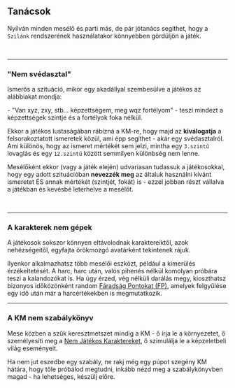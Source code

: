 ## Tanácsok

Nyilván minden mesélő és parti más, de pár jótanács segíthet, hogy a `Szilánk` rendszerének használatakor könnyebben gördüljön a játék.

<br />

---
### "Nem svédasztal"

Ismerős a szituáció, mikor egy akadállyal szembesülve a játékos az alábbiakat mondja:

\- "Van xyz, zxy, stb... képzettségem, meg wqz fortélyom" - teszi mindezt a képzettségek szintje és a fortélyok foka nélkül.

Ekkor a játékos lustaságában rábízná a KM-re, hogy majd az **kiválogatja** a felsorakoztatott ismeretek közül, ami épp segíthet - akár egy svédasztalról. Ami különös, hogy az ismeret mértékét sem jelzi, mintha egy `3.szintű` lovaglás és egy `12.szintű` között semmilyen különbség nem lenne.

Mesélőként ekkor (vagy a játék elején) udvariasan tudassuk a játékosokkal, hogy egy adott szituációban **nevezzék meg** az általuk használni kívánt ismeretet ÉS annak mértékét (szintjét, fokát) is - ezzel jobban részt vállalva a játékban és kevésbé leterhelve a mesélőt.

<br />

---
### A karakterek nem gépek

A játékosok sokszor könnyen eltávolodnak karaktereiktől, azok nehézségeitől, egyfajta örökmozgó avatárként tekintenek rájuk.

Ilyenkor alkalmazhatsz több mesélői eszközt, például a kimerülés érzékeltetését. A harc, harc után, valós pihenés nélkül komolyan próbára teszi a kalandozókat is. Ha úgy érzed, vég nélküli darálás megy, kioszthatsz bizonyos időközönként random [Fáradság Pontokat (FP)](061_02_faradsag_pont.md), amelyek felgyűlése egy idő után már a harcértékekben is megmutatkozik.
<br />

---
### A KM nem szabálykönyv

Mese közben a szűk keresztmetszet mindig a KM - ő írja le a környezetet, ő személyesíti meg a [Nem Játékos Karaktereket](019_njk.md), ő szimulálja le a képzeletbeli világ eseményeit.

Ha nem jut eszedbe egy szabály, ne rakj még egy púpot szegény KM hátára, hogy tőle próbálod megtudni, inkább nézd meg a szabálykönyvben magad - ha lehetséges, készülj előre.
